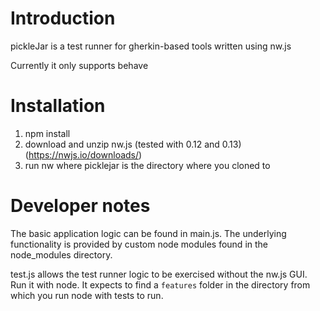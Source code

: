 # Introduction

pickleJar is a test runner for gherkin-based tools written using nw.js

Currently it only supports behave

# Installation

 1. npm install
 1. download and unzip nw.js (tested with 0.12 and 0.13) (https://nwjs.io/downloads/)
 1. run nw <picklejar> where picklejar is the directory where you cloned to

# Developer notes

The basic application logic can be found in main.js. The underlying functionality is provided by custom node modules found in the node_modules directory.

test.js allows the test runner logic to be exercised without the nw.js GUI. Run it with node. It expects to find a `features` folder in the directory from which you run node with tests to run.
